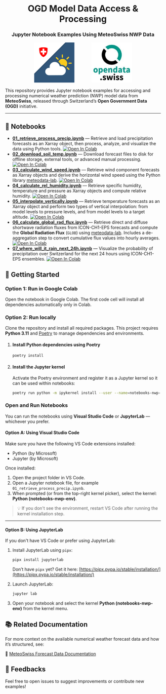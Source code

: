 <h1 align="center">OGD Model Data Access & Processing</h1>
<h3 align="center">Jupyter Notebook Examples Using MeteoSwiss NWP Data</h3>

<p align="center">
  <img src="images/logo_mch.png" alt="MCH Logo" width="130" />
  &nbsp;&nbsp;&nbsp;&nbsp;&nbsp;&nbsp;&nbsp;&nbsp;&nbsp;&nbsp;&nbsp;&nbsp;
  <img src="images/logo_opendata.jpeg" alt="Open Data Logo" width="130" />
</p>

This repository provides Jupyter notebook examples for accessing and processing numerical weather prediction (NWP) model data from **MeteoSwiss**, released through Switzerland’s **Open Government Data (OGD)** initiative.

---

## 📓 Notebooks

- [**01_retrieve_process_precip.ipynb**](01_retrieve_process_precip.ipynb) — Retrieve and load precipitation forecasts as an Xarray object, then process, analyze, and visualize the data using Python tools. [![Open In Colab](https://colab.research.google.com/assets/colab-badge.svg)](https://colab.research.google.com/github/MeteoSwiss/opendata-nwp-demos/blob/main/01_retrieve_process_precip.ipynb)
- [**02_download_soil_temp.ipynb**](02_download_soil_temp.ipynb) — Download forecast files to disk for offline storage, external tools, or advanced manual processing. [![Open In Colab](https://colab.research.google.com/assets/colab-badge.svg)](https://colab.research.google.com/github/MeteoSwiss/opendata-nwp-demos/blob/main/02_download_soil_temp.ipynb)
- [**03_calculate_wind_speed.ipynb**](03_calculate_wind_speed.ipynb) — Retrieve wind component forecasts as Xarray objects and derive the horizontal wind speed using the Python library [meteodata-lab](https://meteoswiss.github.io/meteodata-lab/). [![Open In Colab](https://colab.research.google.com/assets/colab-badge.svg)](https://colab.research.google.com/github/MeteoSwiss/opendata-nwp-demos/blob/main/03_calculate_wind_speed.ipynb)
- [**04_calculate_rel_humidity.ipynb**](04_calculate_rel_humidity.ipynb) — Retrieve specific humidity, temperature and pressure as Xarray objects and compute relative humidity. [![Open In Colab](https://colab.research.google.com/assets/colab-badge.svg)](https://colab.research.google.com/github/MeteoSwiss/opendata-nwp-demos/blob/main/04_calculate_rel_humidity.ipynb)
- [**05_interpolate_vertically.ipynb**](05_interpolate_vertically.ipynb) — Retrieve temperature forecasts as an Xarray object and perform two types of vertical interpolation: from model levels to pressure levels, and from model levels to a target altitude. [![Open In Colab](https://colab.research.google.com/assets/colab-badge.svg)](https://colab.research.google.com/github/MeteoSwiss/opendata-nwp-demos/blob/main/05_interpolate_vertically.ipynb)
- [**06_calculate_global_rad_flux.ipynb**](06_calculate_global_rad_flux.ipynb) — Retrieve direct and diffuse shortwave radiation fluxes from ICON-CH1-EPS forecasts and compute the **Global Radiation Flux** (`GLOB`) using [meteodata-lab](https://meteoswiss.github.io/meteodata-lab/). Includes a de-aggregation step to convert cumulative flux values into hourly averages. [![Open In Colab](https://colab.research.google.com/assets/colab-badge.svg)](https://colab.research.google.com/github/MeteoSwiss/opendata-nwp-demos/blob/main/06_calculate_global_rad_flux.ipynb)
- [**07_where_will_it_rain_next_24h.ipynb**](07_where_will_it_rain_tomorrow.ipynb) — Visualize the probability of precipitation over Switzerland for the next 24 hours using ICON-CH1-EPS ensembles. [![Open In Colab](https://colab.research.google.com/assets/colab-badge.svg)](https://colab.research.google.com/github/MeteoSwiss/opendata-nwp-demos/blob/main/07_where_will_it_rain_next_24h.ipynb)



## 🚀 Getting Started
### Option 1: Run in Google Colab

Open the notebook in Google Colab. The first code cell will install all dependencies automatically only in Colab.

### Option 2: Run locally

Clone the repository and install all required packages. This project requires **Python 3.11** and [Poetry](https://python-poetry.org/docs/) to manage dependencies and environments.

1. #### Install Python dependencies using Poetry
    ```bash
    poetry install
    ```

2. #### Install the Jupyter kernel
    Activate the Poetry environment and register it as a Jupyter kernel so it can be used within notebooks:
    ```bash
    poetry run python -m ipykernel install --user --name=notebooks-nwp-env --display-name "Python (notebooks-nwp-env)"
    ```

### Open and Run Notebooks

You can run the notebooks using **Visual Studio Code** or **JupyterLab** — whichever you prefer.

#### Option A: Using Visual Studio Code

Make sure you have the following VS Code extensions installed:

- Python (by Microsoft)
- Jupyter (by Microsoft)

Once installed:

1. Open the project folder in VS Code.
2. Open a Jupyter notebook file, for example `01_retrieve_process_precip.ipynb`.
3. When prompted (or from the top-right kernel picker), select the kernel: **Python (notebooks-nwp-env)**.

> 💡 If you don't see the environment, restart VS Code after running the kernel installation step.

---

#### Option B: Using JupyterLab

If you don't have VS Code or prefer using JupyterLab:

1. Install JupyterLab using `pipx`:

    ```bash
    pipx install jupyterlab
    ```

    Don’t have `pipx` yet? Get it here: [https://pipx.pypa.io/stable/installation/](https://pipx.pypa.io/stable/installation/)

2. Launch JupyterLab:

    ```bash
    jupyter lab
    ```

3. Open your notebook and select the kernel **Python (notebooks-nwp-env)** from the kernel menu.

## 📚 Related Documentation

For more context on the available numerical weather forecast data and how it’s structured, see:

  🔗 [MeteoSwiss Forecast Data Documentation](https://opendatadocs.meteoswiss.ch/e-forecast-data/e2-e3-numerical-weather-forecasting-model)

## 💬 Feedbacks
Feel free to open issues to suggest improvements or contribute new examples!
